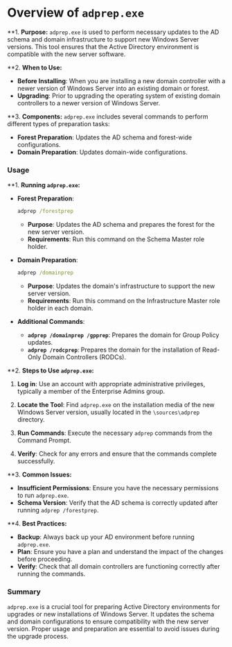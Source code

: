 # **Overview of `adprep.exe`**

**1. **Purpose:**
`adprep.exe` is used to perform necessary updates to the AD schema and domain infrastructure to support new Windows Server versions. This tool ensures that the Active Directory environment is compatible with the new server software.

**2. **When to Use:**
- **Before Installing**: When you are installing a new domain controller with a newer version of Windows Server into an existing domain or forest.
- **Upgrading**: Prior to upgrading the operating system of existing domain controllers to a newer version of Windows Server.

**3. **Components:**
`adprep.exe` includes several commands to perform different types of preparation tasks:
- **Forest Preparation**: Updates the AD schema and forest-wide configurations.
- **Domain Preparation**: Updates domain-wide configurations.

### **Usage**

**1. **Running `adprep.exe`:**

- **Forest Preparation**:
  ```cmd
  adprep /forestprep
  ```

  - **Purpose**: Updates the AD schema and prepares the forest for the new server version.
  - **Requirements**: Run this command on the Schema Master role holder.

- **Domain Preparation**:
  ```cmd
  adprep /domainprep
  ```

  - **Purpose**: Updates the domain's infrastructure to support the new server version.
  - **Requirements**: Run this command on the Infrastructure Master role holder in each domain.

- **Additional Commands**:
  - **`adprep /domainprep /gpprep`**: Prepares the domain for Group Policy updates.
  - **`adprep /rodcprep`**: Prepares the domain for the installation of Read-Only Domain Controllers (RODCs).

**2. **Steps to Use `adprep.exe`:**

1. **Log in**: Use an account with appropriate administrative privileges, typically a member of the Enterprise Admins group.

2. **Locate the Tool**: Find `adprep.exe` on the installation media of the new Windows Server version, usually located in the `\sources\adprep` directory.

3. **Run Commands**: Execute the necessary `adprep` commands from the Command Prompt.

4. **Verify**: Check for any errors and ensure that the commands complete successfully.

**3. **Common Issues:**

- **Insufficient Permissions**: Ensure you have the necessary permissions to run `adprep.exe`.
- **Schema Version**: Verify that the AD schema is correctly updated after running `adprep /forestprep`.

**4. **Best Practices:**

- **Backup**: Always back up your AD environment before running `adprep.exe`.
- **Plan**: Ensure you have a plan and understand the impact of the changes before proceeding.
- **Verify**: Check that all domain controllers are functioning correctly after running the commands.

### **Summary**

`adprep.exe` is a crucial tool for preparing Active Directory environments for upgrades or new installations of Windows Server. It updates the schema and domain configurations to ensure compatibility with the new server version. Proper usage and preparation are essential to avoid issues during the upgrade process.
